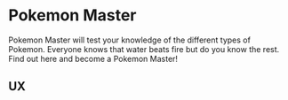 # Pokemon Master

Pokemon Master will test your knowledge of the different types of Pokemon. Everyone knows that water beats fire but do you know the rest. Find out here and become a Pokemon Master!

## UX

